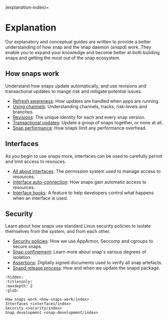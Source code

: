 (explanation-index)=
# Explanation

Our explanatory and conceptual guides are written to provide a better understanding of how snap and the snap daemon (_snapd_) work. They enable you to expand your knowledge and become better at both building snaps and getting the most out of the snap ecosystem.

## How snaps work

Understand how snaps update automatically, and use revisions and transactional updates to mange risk and mitigate potential issues.

* [Refresh awareness](/explanation/how-snaps-work/refresh-awareness): How updates are handled when apps are running.
* [Using channels](/explanation/how-snaps-work/channels-and-tracks): Understanding channels, tracks, risk-levels and branches.
* [Revisions](/explanation/how-snaps-work/revisions): The unique identity for each and every snap version.
* [Transactional updates](/explanation/how-snaps-work/transactional-updates): Update a group of snaps together, or none at all. 
* [Snap performance](/explanation/how-snaps-work/snap-performance): How snaps limit any performance overhead.

## Interfaces

As you begin to use snaps more, interfaces can be used to carefully permit and limit access to resouces.

* [All about interfaces](/explanation/interfaces/all-about-interfaces): The permission system used to manage access to resources.
* [Interface auto-connection](/explanation/interfaces/interface-auto-connection): How snaps gain automatic access to resources.
* [Interface hooks](/explanation/interfaces/interface-hooks): A feature to help developers control what happens when an interface is used.

## Security

Learn about how snaps use standard Linux security policies to isolate themselves from the system, and from each other.

* [Security policies](/explanation/security/security-policies): How we use AppArmor, Seccomp and cgroups to secure snaps.
* [Snap confinement](/explanation/security/snap-confinement): Learn more about snap's various degrees of isolation.
* [Assertions](/explanation/security/assertions): Digitally signed documents used to verify all snap artefacts.
* [Snapd release process](/explanation/security/snapd-release-process): How and when we update the snapd package.


```{toctree}
:hidden:
:titlesonly:
:maxdepth: 2
:glob:

How snaps work <how-snaps-work/index>
Interfaces <interfaces/index>
Security <security/index>
Snap development <snap-development/index>
